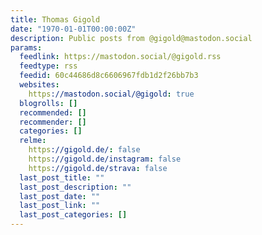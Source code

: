 ```yaml
---
title: Thomas Gigold
date: "1970-01-01T00:00:00Z"
description: Public posts from @gigold@mastodon.social
params:
  feedlink: https://mastodon.social/@gigold.rss
  feedtype: rss
  feedid: 60c44686d8c6606967fdb1d2f26bb7b3
  websites:
    https://mastodon.social/@gigold: true
  blogrolls: []
  recommended: []
  recommender: []
  categories: []
  relme:
    https://gigold.de/: false
    https://gigold.de/instagram: false
    https://gigold.de/strava: false
  last_post_title: ""
  last_post_description: ""
  last_post_date: ""
  last_post_link: ""
  last_post_categories: []
---
```

